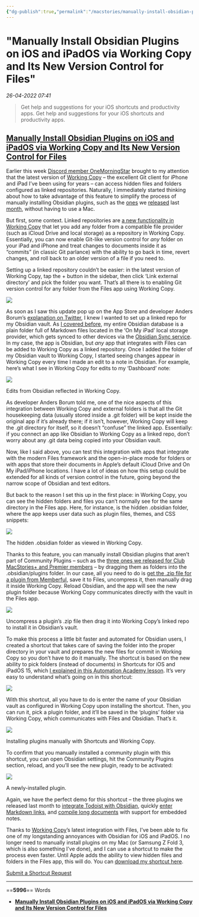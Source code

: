 ```yaml
---
{"dg-publish":true,"permalink":"/macstories/manually-install-obsidian-plugins-on-i-os-and-i-pad-os-via-working-copy-and-its-new-version-control-for-files-federico/","dgHomeLink":true,"dgPassFrontmatter":false}
---
```


# "Manually Install Obsidian Plugins on iOS and iPadOS via Working Copy and Its New Version Control for Files"

*26-04-2022 07:41* 

> Get help and suggestions for your iOS shortcuts and productivity apps.
Get help and suggestions for your iOS shortcuts and productivity apps.

## [Manually Install Obsidian Plugins on iOS and iPadOS via Working Copy and Its New Version Control for Files](https://club.macstories.net/posts/manually-install-obsidian-plugins-on-ios-and-ipados-via-working-copy-and-its-new-version-control-for-files)

Earlier this week [Discord member OneMorningStar](https://discord.com/channels/836622115435184162/880549416765898772/892852330662346804) brought to my attention that the latest version of [Working Copy](https://apps.apple.com/us/app/working-copy-git-client/id896694807) – the excellent Git client for iPhone and iPad I’ve been using for years – can access hidden files and folders configured as linked repositories. Naturally, I immediately started thinking about how to take advantage of this feature to simplify the process of manually installing Obsidian plugins, such as the [ones](https://club.macstories.net/posts/export-markdown-with-embeds) we [released](https://club.macstories.net/posts/markdown-insert-an-obsidian-plugin-for-creating-markdown-formatted-web-and-image-links) last [month](https://club.macstories.net/posts/todoist-tasks-an-obsidian-plugin-to-create-tasks-in-todoist-with-two-way-linking), without having to use a Mac.

But first, some context. Linked repositories are [a new functionality in Working Copy](https://twitter.com/WorkingCopyApp/status/1442499883026419716) that let you add any folder from a compatible file provider (such as iCloud Drive and local storage) as a repository in Working Copy. Essentially, you can now enable Git-like version control for *any* folder on your iPad and iPhone and treat changes to documents inside it as “commits” (in classic Git parlance) with the ability to go back in time, revert changes, and roll back to an older version of a file if you need to.

Setting up a linked repository couldn’t be easier: in the latest version of Working Copy, tap the + button in the sidebar, then click ‘Link external directory’ and pick the folder you want. That’s all there is to enabling Git version control for any folder from the Files app using Working Copy.

![](https://cdn.macstories.net/image-1633100322865.png)

As soon as I saw this update pop up on the App Store and developer Anders Borum’s [explanation on Twitter](https://twitter.com/WorkingCopyApp/status/1442500309700460547), I knew I wanted to set up a linked repo for my Obsidian vault. As [I covered before](https://club.macstories.net/posts/my-obsidian-setup-part-1-sync-core-plugins-workspaces-and-other-settings), my entire Obsidian database is a plain folder full of Markdown files located in the ‘On My iPad’ local storage provider, which gets synced to other devices via the [Obsidian Sync service](https://help.obsidian.md/Licenses+%26+add-on+services/Obsidian+Sync). In my case, the app is Obsidian, but *any* app that integrates with Files can be added to Working Copy as a linked repository. Once I added the folder of my Obsidian vault to Working Copy, I started seeing changes appear in Working Copy every time I made an edit to a note in Obsidian. For example, here’s what I see in Working Copy for edits to my ‘Dashboard’ note:

![](https://cdn.macstories.net/ivborw0kggoaaaansuheugaac50aaajwcayaaaakgq9xaaaacxbiwxmaaastaaaleweampwyaaam-w2luwhrytuw6y29tlmfkb2j-1633100545397.png)

Edits from Obsidian reflected in Working Copy.

As developer Anders Borum told me, one of the nice aspects of this integration between Working Copy and external folders is that all the Git housekeeping data (usually stored inside a .git folder) will be kept inside the original app if it’s already there; if it isn’t, however, Working Copy will keep the .git directory for itself, so it doesn’t “confuse” the linked app. Essentially: if you connect an app like Obsidian to Working Copy as a linked repo, don’t worry about any .git data being copied into your Obsidian vault.

Now, like I said above, you can test this integration with apps that integrate with the modern Files framework and the open-in-place mode for folders or with apps that store their documents in Apple’s default iCloud Drive and On My iPad/iPhone locations. I have a lot of ideas on how this setup could be extended for all kinds of version control in the future, going beyond the narrow scope of Obsidian and text editors.

But back to the reason I set this up in the first place: in Working Copy, you can see the hidden folders and files you can’t normally see for the same directory in the Files app. Here, for instance, is the hidden .obsidian folder, where the app keeps user data such as plugin files, themes, and CSS snippets:

![](https://cdn.macstories.net/ivborw0kggoaaaansuheugaac50aaajwcayaaaakgq9xaaaacxbiwxmaaastaaaleweampwyaaam-w2luwhrytuw6y29tlmfkb2j-1633100894665.png)

The hidden .obsidian folder as viewed in Working Copy.

Thanks to this feature, you can manually install Obsidian plugins that aren’t part of Community Plugins – such as the [three ones we released for Club MacStories+ and Premier members](https://www.macstories.net/news/ios-and-ipados-15-review-extras-ebooks-shortcuts-making-of-obsidian-plugins-safari-extension-beta-and-appstories-live/) – by dragging them as folders into the .obsidian/plugins folder. In our case, all you need to do is [get the .zip file for a plugin from Memberful](https://macstories.memberful.com/account), save it to Files, uncompress it, then manually drag it inside Working Copy. Reload Obsidian, and the app will see the new plugin folder because Working Copy communicates directly with the vault in the Files app.

![](https://cdn.macstories.net/image-1633101057803.png)

Uncompress a plugin’s .zip file then drag it into Working Copy’s linked repo to install it in Obsidian’s vault.

To make this process a little bit faster and automated for Obsidian users, I created a shortcut that takes care of saving the folder into the proper directory in your vault and prepares the new files for commit in Working Copy so you don’t have to do it manually. The shortcut is based on the new ability to pick folders (instead of documents) in Shortcuts for iOS and iPadOS 15, which [I explained in this Automation Academy lesson](https://club.macstories.net/posts/automation-academy-diving-deeper-into-shortcuts-files-actions-for-ios-and-ipados-15). It’s very easy to understand what’s going on in this shortcut:

![](https://cdn.macstories.net/ivborw0kggoaaaansuheugaac50aaajwcayaaaakgq9xaaaacxbiwxmaaastaaaleweampwyaaam-w2luwhrytuw6y29tlmfkb2j-1633101336960.png)

With this shortcut, all you have to do is enter the name of your Obsidian vault as configured in Working Copy upon installing the shortcut. Then, you can run it, pick a plugin folder, and it’ll be saved in the ‘plugins’ folder via Working Copy, which communicates with Files and Obsidian. That’s it.

![](https://cdn.macstories.net/image-1633101638093.png)

Installing plugins manually with Shortcuts and Working Copy.

To confirm that you manually installed a community plugin with this shortcut, you can open Obsidian settings, hit the Community Plugins section, reload, and you’ll see the new plugin, ready to be activated:

![](https://cdn.macstories.net/ivborw0kggoaaaansuheugaac50aaajwcayaaaakgq9xaaaacxbiwxmaaastaaaleweampwyaaam-w2luwhrytuw6y29tlmfkb2j-1633101690016.png)

A newly-installed plugin.

Again, we have the perfect demo for this shortcut – the three plugins we released last month to [integrate Todoist with Obsidian](https://club.macstories.net/posts/todoist-tasks-an-obsidian-plugin-to-create-tasks-in-todoist-with-two-way-linking), quickly [enter Markdown links](https://club.macstories.net/posts/markdown-insert-an-obsidian-plugin-for-creating-markdown-formatted-web-and-image-links), and [compile long documents](https://club.macstories.net/posts/export-markdown-with-embeds) with support for embedded notes.

Thanks to [Working Copy](https://apps.apple.com/us/app/working-copy-git-client/id896694807)’s latest integration with Files, I’ve been able to fix one of my longstanding annoyances with Obsidian for iOS and iPadOS. I no longer need to manually install plugins on my Mac (or Samsung Z Fold 3, which is also something I’ve done), and I can use a shortcut to make the process even faster. Until Apple adds the ability to view hidden files and folders in the Files app, this will do. You can [download my shortcut here](https://www.icloud.com/shortcuts/570ea2a3047d4df19f52e392a5545389).

[Submit a Shortcut Request](https://docs.google.com/forms/d/e/1FAIpQLSeViYJRP69lNKgbmNWqxY1iEnz851gLE375swzC12Qarm-RxA/viewform?usp=sf_link)
***

==**5996**== Words

- **[Manually Install Obsidian Plugins on iOS and iPadOS via Working Copy and Its New Version Control for Files](https://club.macstories.net/posts/manually-install-obsidian-plugins-on-ios-and-ipados-via-working-copy-and-its-new-version-control-for-files)**